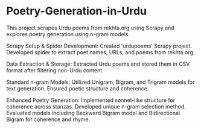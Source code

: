 # Poetry-Generation-in-Urdu
This project scrapes Urdu poems from rekhta.org using Scrapy and explores poetry generation using n-gram models.

Scrapy Setup & Spider Development:
Created 'urdupoems' Scrapy project.
Developed spider to extract poet names, URLs, and poems from rekhta.org.

Data Extraction & Storage:
Extracted Urdu poems and stored them in CSV format after filtering non-Urdu content.

Standard n-gram Models:
Utilized Unigram, Bigram, and Trigram models for text generation.
Ensured poetic structure and coherence.

Enhanced Poetry Generation:
Implemented sonnet-like structure for coherence across stanzas.
Developed unique n-gram selection method.
Evaluated models including Backward Bigram model and Bidirectional Bigram for coherence and rhyme.
